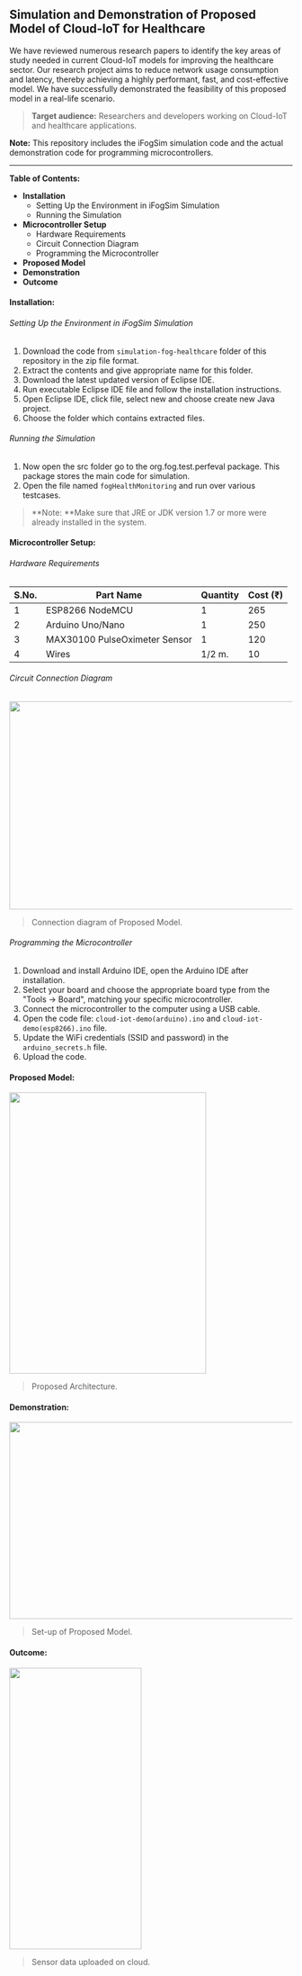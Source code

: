 ## Simulation and Demonstration of Proposed Model of Cloud-IoT for Healthcare
<!-- ## Cloud-Fog-Edge computing for Internet of Health Things -->
We have reviewed numerous research papers to identify the key areas of study needed in current Cloud-IoT models for improving the healthcare sector. Our research project aims to reduce network usage consumption and latency, thereby achieving a highly performant, fast, and cost-effective model. We have successfully demonstrated the feasibility of this proposed model in a real-life scenario.

> **Target audience:** Researchers and developers working on Cloud-IoT and healthcare applications.

**Note:** This repository includes the iFogSim simulation code and the actual demonstration code for programming microcontrollers.

------------

**Table of Contents:**

* **Installation**
    * Setting Up the Environment in iFogSim Simulation 
    * Running the Simulation
* **Microcontroller Setup**
    * Hardware Requirements
    * Circuit Connection Diagram
    * Programming the Microcontroller
* **Proposed Model**
* **Demonstration**
* **Outcome**

#### Installation:

###### Setting Up the Environment in iFogSim Simulation

1. Download the code from `simulation-fog-healthcare` folder of this repository in the zip file format.
2. Extract the contents and give appropriate name for this folder.
3. Download the latest updated version of Eclipse IDE.
4. Run executable Eclipse IDE file and follow the installation instructions.
5. Open Eclipse IDE, click file, select new and choose create new Java project.
6. Choose the folder which contains extracted files.

###### Running the Simulation

1. Now open the src folder go to the org.fog.test.perfeval package. This package stores the main code for simulation.
2. Open the file named `fogHealthMonitoring` and run over various testcases.

> **Note: **Make sure that JRE or JDK version 1.7 or more were already installed in the system.

#### Microcontroller Setup:
###### Hardware Requirements

| S.No.  | Part Name  | Quantity  | Cost (₹) |
| ------------ | ------------ | ------------ | ------------ |
| 1 | ESP8266 NodeMCU | 1 | 265 |
| 2 | Arduino Uno/Nano | 1 | 250 |
| 3 | MAX30100 PulseOximeter Sensor |1 | 120 |
| 4 | Wires | 1/2 m.| 10  |

###### Circuit Connection Diagram

<img src="https://github.com/ridamEXE/simulation-and-demonstration-of-proposed-model-of-Cloud-IoT-for-healthcare/assets/94859397/14190d6b-6166-4c93-b450-bb11bc77b1ab" width="600" height="370">

> Connection diagram of Proposed Model.

###### Programming the Microcontroller	
1. Download and install Arduino IDE, open the Arduino IDE after installation.
2. Select your board and choose the appropriate board type from the "Tools -> Board", matching your specific microcontroller.
3. Connect the microcontroller to the computer using a USB cable.
4. Open the code file: `cloud-iot-demo(arduino).ino` and `cloud-iot-demo(esp8266).ino` file.
5. Update the WiFi credentials (SSID and password) in the `arduino_secrets.h` file.
6. Upload the code.

#### Proposed Model:

<img src="https://github.com/ridamEXE/simulation-and-demonstration-of-proposed-model-of-Cloud-IoT-for-healthcare/assets/94859397/7d5055d5-06ae-407b-bc1f-3ce2b1c385c5" width="350" height="500">

> Proposed Architecture.

#### Demonstration:

<img src="https://github.com/ridamEXE/simulation-and-demonstration-of-proposed-model-of-Cloud-IoT-for-healthcare/assets/94859397/a69436b6-8dc6-4a03-b7a6-ddcbedb5a7bc" width="600" height="350">

> Set-up of Proposed Model.

#### Outcome:

<img src="https://github.com/ridamEXE/simulation-and-demonstration-of-proposed-model-of-Cloud-IoT-for-healthcare/assets/94859397/c45f1679-4b7b-40f9-aae4-2f4c7bc85020" width="235" height="500">

> Sensor data uploaded on cloud.
